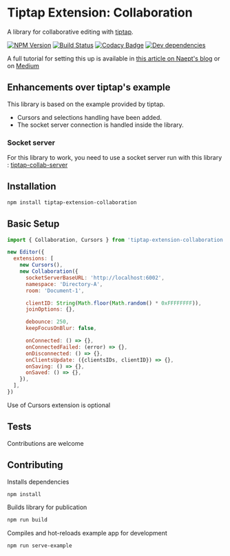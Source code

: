 # Tiptap Extension: Collaboration
A library for collaborative editing with [tiptap](https://github.com/ueberdosis/tiptap).

[![NPM Version][npm-image]][npm-url]
[![Build Status][travis-image]][travis-url]
[![Codacy Badge][codacy-image]][codacy-url]
[![Dev dependencies][david-dm-image]][david-dm-url]

A full tutorial for setting this up is available in [this article on Naept's blog](https://www.naept.com/en/blog/easy-collaborative-editor-with-tiptap-and-prosemirror/) or on [Medium](https://medium.com/@julien.aupart/easy-collaborative-editor-with-tiptap-and-prosemirror-baa3314636c6)

## Enhancements over tiptap's example
This library is based on the example provided by tiptap.
* Cursors and selections handling have been added.
* The socket server connection is handled inside the library.

### Socket server
For this library to work, you need to use a socket server run with this library :
[tiptap-collab-server](https://github.com/naept/tiptap-collab-server)

## Installation
```sh
npm install tiptap-extension-collaboration
```

## Basic Setup
```js
import { Collaboration, Cursors } from 'tiptap-extension-collaboration'

new Editor({
  extensions: [
    new Cursors(),
    new Collaboration({
      socketServerBaseURL: 'http://localhost:6002',
      namespace: 'Directory-A',
      room: 'Document-1',

      clientID: String(Math.floor(Math.random() * 0xFFFFFFFF)),
      joinOptions: {},

      debounce: 250,
      keepFocusOnBlur: false,

      onConnected: () => {},
      onConnectedFailed: (error) => {},
      onDisconnected: () => {},
      onClientsUpdate: ({clientsIDs, clientID}) => {},
      onSaving: () => {},
      onSaved: () => {},
    }),
  ],
})
```
Use of Cursors extension is optional

## Tests
Contributions are welcome

## Contributing
Installs dependencies
```sh
npm install
```

Builds library for publication
```sh
npm run build
```

Compiles and hot-reloads example app for development
```sh
npm run serve-example
```

[npm-image]: https://img.shields.io/npm/v/tiptap-extension-collaboration.svg
[npm-url]: https://npmjs.org/package/tiptap-extension-collaboration
[travis-image]: https://travis-ci.org/naept/tiptap-extension-collaboration.svg?branch=master
[travis-url]: https://travis-ci.org/naept/tiptap-extension-collaboration
[codacy-image]:https://app.codacy.com/project/badge/Grade/74a417aa23794c3c82c22acf2fb3965b
[codacy-url]:https://www.codacy.com/gh/naept/tiptap-extension-collaboration?utm_source=github.com&amp;utm_medium=referral&amp;utm_content=naept/tiptap-extension-collaboration&amp;utm_campaign=Badge_Grade
[david-dm-image]:https://david-dm.org/naept/tiptap-extension-collaboration.svg
[david-dm-url]:https://david-dm.org/naept/tiptap-extension-collaboration
